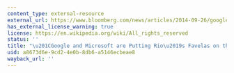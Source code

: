 ```yaml
---
content_type: external-resource
external_url: https://www.bloomberg.com/news/articles/2014-09-26/google-and-microsoft-are-putting-rio-s-favelas-on-the-map
has_external_license_warning: true
license: https://en.wikipedia.org/wiki/All_rights_reserved
status: ''
title: "\u201CGoogle and Microsoft are Putting Rio\u2019s Favelas on the Map.\u201D"
uid: a8673d6e-9cd2-4e0b-8db6-a5146ecbeae8
wayback_url: ''
---
```


